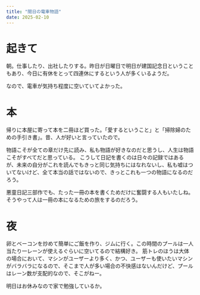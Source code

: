 ```yaml
---
title: "間日の電車物語"
date: 2025-02-10
---
```


# 起きて
朝。仕事したり、出社したりする。昨日が日曜日で明日が建国記念日ということもあり、今日に有休をとって四連休にするという人が多くいるようだ。

なので、電車が気持ち程度に空いていてよかった。

# 本
帰りに本屋に寄って本を二冊ほど買った。「愛するということ」と「掃除婦のための手引き書」。昔、人が好いと言っていたので。

物語こそが全ての章だけ先に読み、私も物語が好きなのだと思うし、人生は物語こそがすべてだと思っている。
こうして日記を書くのは日々の記録ではあるが、未来の自分がこれを読んでもきっと同じ気持ちにはなれないし、私も嘘はついてないけど、全て本当の話ではないので、きっとこれも一つの物語になるのだろう。

悪童日記三部作でも、たった一冊の本を書くためだけに奮闘する人もいたしね。そうやって人は一冊の本になるための旅をするのだろう。

# 夜
卵とベーコンを炒めて簡単にご飯を作り、ジムに行く。この時間のプールは一人当たり一レーンが使えるぐらいに空いてるので結構好き。
筋トレのほうは大体の場合において、マシンがユーザーより多く、かつ、ユーザーも使いたいマシンがバラバラになるので、そこまで人が多い場合の不快感はないんだけど、プールはレーン数が支配的なので、そこがねー。

明日はお休みなので家で勉強しているか。